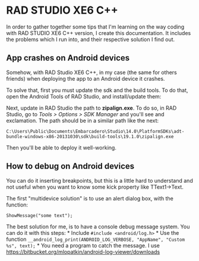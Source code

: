 # RAD STUDIO XE6 C++

In order to gather together some tips that I'm learning on the way coding with RAD STUDIO XE6 C++ version, I create this documentation. It includes the problems which I run into, and their respective solution I find out.

## App crashes on Android devices
Somehow, with RAD Studio XE6 C++, in my case (the same for others friends) when deploying the app to an Android device it crashes. 

To solve that, first you must update the sdk and the build tools. To do that, open the Android Tools of RAD Studio, and install/update them:

Next, update in RAD Studio the path to **zipalign.exe**. To do so, in RAD Studio, go to *Tools > Options > SDK Manager* and you'll see and exclamation. The path should be in a similar path like the next:
```
C:\Users\Public\Documents\Embarcadero\Studio\14.0\PlatformSDKs\adt-bundle-windows-x86-20131030\sdk\build-tools\19.1.0\zipalign.exe
```
Then you'll be able to deploy it well-working.

## How to debug on Android devices

You can do it inserting breakpoints, but this is a little hard to understand and not useful when you want to know some kick property like TText1->Text. 

The first "multidevice solution" is to use an alert dialog box, with the function:

```
ShowMessage("some text");
```

The best solution for me, is to have a console debug message system. You can do it with this steps:
    * Include `#include <android/log.h>`
    * Use the function `__android_log_print(ANDROID_LOG_VERBOSE, "AppName", "Custom %s", text);`
    * You need a program to catch the message. I use
    https://bitbucket.org/mlopatkin/android-log-viewer/downloads









